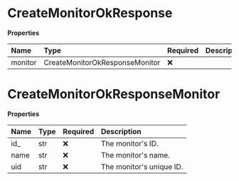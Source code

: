 # CreateMonitorOkResponse

**Properties**

| Name    | Type                           | Required | Description |
| :------ | :----------------------------- | :------- | :---------- |
| monitor | CreateMonitorOkResponseMonitor | ❌       |             |

# CreateMonitorOkResponseMonitor

**Properties**

| Name | Type | Required | Description              |
| :--- | :--- | :------- | :----------------------- |
| id\_ | str  | ❌       | The monitor's ID.        |
| name | str  | ❌       | The monitor's name.      |
| uid  | str  | ❌       | The monitor's unique ID. |
